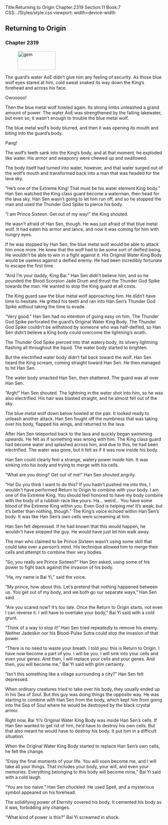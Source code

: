 Title:Returning to Origin 
Chapter:2319 
Section:11 
Book:7 
CSS:../Styles/style.css 
viewport: width=device-width
  
## Returning to Origin
### Chapter 2319 
<figure>
	<img src="../Images/gem.gif" alt="gem" id="gem" width="120" height="60" />
</figure>
  

  
  The guard’s water AoE didn’t give him any feeling of security. As those blue wolf eyes stared at him, cold sweat snaked its way down the King’s forehead and across his face.

Owooooo!

Then the blue metal wolf howled again. Its strong limbs unleashed a grand amount of power. The water AoE was strengthened by the falling lakewater, but even so, it wasn’t enough to trouble the blue metal wolf.

The blue metal wolf’s body blurred, and then it was opening its mouth and biting into the guard’s body.

Pang!

The wolf’s teeth sank into the King’s body, and at that moment, he exploded like water. His armor and weaponry were chewed up and swallowed.

The body itself had turned into water, however, and that water surged out of the wolf’s mouth and transformed back into a man that was headed for the lava sky.

“He’s one of the Extreme King! That must be his water element King body.” Han Sen watched the King class guard become a waterman, then head for the lava sky. Han Sen wasn’t going to let him run off, and so he stopped the man and used the Thunder God Spike to pierce his body.

“I am Prince Sixteen. Get out of my way!” the King shouted.

He wasn’t afraid of Han Sen, though. He was just afraid of that blue metal wolf. It had eaten his armor and lance, and now it was coming for him with hungry eyes.

If he was stopped by Han Sen, the blue metal wolf would be able to attack him once more. He knew that the wolf had to be some sort of deified being. He wouldn’t be able to win in a fight against it. His Original Water King Body would be useless against a deified enemy. He had been incredibly fortunate to escape the first time.

“And I’m your daddy, King Bai.” Han Sen didn’t believe him, and so he pounded the Blood Scorpion Jade Drum and thrust the Thunder God Spike towards the man. He wanted to stop the King guard at all costs.

The King guard saw the blue metal wolf approaching him. He didn’t have time to hesitate. He gritted his teeth and ran into Han Sen’s Thunder God Spike without taking the time to evade.

“Very good.” Han Sen had no intention of going easy on him. The Thunder God Spike perforated the guard’s Original Water King Body. The Thunder God Spike couldn’t be withstood by someone who was half-deified, so Han Sen didn’t believe a King body could overcome the lightning’s wrath.

The Thunder God Spike pierced into that watery body, its silvery lightning flashing all throughout the liquid. The water body started to brighten.

But the electrified water body didn’t fall back toward the wolf. Han Sen heard the King scream, coming straight toward Han Sen. He then managed to hit Han Sen.

The water body smacked Han Sen, then shattered. The guard was all over Han Sen.

“Argh!” Han Sen shouted. The lightning in the water shot into him, so he was also electrified. His hair was blasted straight, and he almost fell out of the sky.

The blue metal wolf down below howled at the pair. It looked ready to unleash another attack. Han Sen fought off the numbness that was taking over his body, flapped his wings, and returned to the lava.

After Han Sen teleported back to the lava and quickly began swimming upwards. He felt as if something was wrong with him. The King class guard had become water and splashed across him, and due to this, he had been electrified. The water was gone, but it felt as if it was now inside his body.

Han Sen could clearly feel a strange, watery power inside him. It was sinking into his body and trying to merge with his cells.

“What are you doing? Get out of me!” Han Sen shouted angrily.

“Ha! Do you think I want to do this? If you hadn’t pushed me into this, I wouldn’t have performed Return to Origin to combine with your body. I am one of the Extreme King. You should feel honored to have my body combine with the body of a rubbish race like yours. Ha… weird… You have some blood of the Extreme King within you. Even God is helping me! It’s weak, but it’s better than nothing, though.” The King’s voice echoed within Han Sen’s body. It was like Han Sen’s own cells were screaming at him.

Han Sen felt depressed. If he had known that this would happen, he wouldn’t have stopped the guy. He would have just let him walk away.

The man who claimed to be Prince Sixteen wasn’t using some skill that could take over a person’s mind. His technique allowed him to merge their cells and attempt to combine their very bodies.

“So, you really are Prince Sixteen?” Han Sen asked, using some of his power to fight back against the invasion of his body.

“Ha, my name is Bai Yi,” said the voice.

“My prince, how about this. Let’s pretend that nothing happened between us. You get out of my body, and we both go our separate ways,” Han Sen said.

“Are you scared now? It’s too late. Once the Return to Origin starts, not even I can reverse it. I will have to overtake your body,” Bai Yi said with a cold grunt.

“Think of a way to stop it!” Han Sen tried repeatedly to remove his enemy. Neither Jadeskin nor his Blood-Pulse Sutra could stop the invasion of that power.

“There is no need to waste your breath. I told you: this is Return to Origin. I have now become a part of you. I will be you. I will sink into your cells and even your genes. And then, I will replace your cells and your genes. And then, you will become me,” Bai Yi said with grim certainty.

“Isn’t this something like a village surrounding a city?” Han Sen felt depressed.

When ordinary creatures tried to take over his body, they usually ended up in his Sea of Soul. But this guy was doing things the opposite way. He was starting to combine with Han Sen from the body, which kept him from going into the Sea of Soul where he would be destroyed by the black crystal armor.

Right now, Bai Yi’s Original Water King Body was inside Han Sen’s cells. If Han Sen wanted to get rid of him, he’d have to destroy his own cells. But that also meant he would have to destroy his body. It put him in a difficult situation.

When the Original Water King Body started to replace Han Sen’s own cells, he felt the change.

“Enjoy the final moments of your life. You will soon become me, and I will take all your things. That includes your body, your will, and even your memories. Everything belonging to this body will become mine,” Bai Yi said with a cold laugh.

“You are too naive.” Han Sen chuckled. He used Spell, and a mysterious symbol appeared on his forehead.

The solidifying power of Eternity covered his body. It cemented his body as it was, forbidding any changes.

“What kind of power is this?” Bai Yi screamed in shock.
